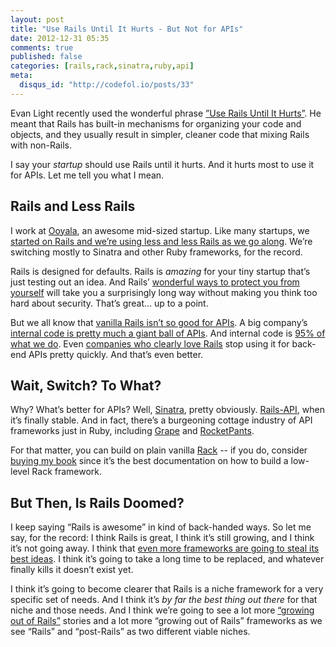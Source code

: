 ```yaml
---
layout: post
title: "Use Rails Until It Hurts - But Not for APIs"
date: 2012-12-31 05:35
comments: true
published: false
categories: [rails,rack,sinatra,ruby,api]
meta:
  disqus_id: "http://codefol.io/posts/33"
---
```

Evan Light recently used the wonderful phrase <a href="http://evan.tiggerpalace.com/articles/2012/11/21/use-rails-until-it-hurts/">”Use Rails Until It Hurts”</a>.  He meant that Rails has built-in mechanisms for organizing your code and objects, and they usually result in simpler, cleaner code that mixing Rails with non-Rails.

I say your <i>startup</i> should use Rails until it hurts.  And it hurts most to use it for APIs.  Let me tell you what I mean.

## Rails and Less Rails

I work at <a href="http://ooyala.com">Ooyala</a>, an awesome mid-sized startup.  Like many startups, we <a href="http://engineering.twitter.com/2011/04/twitter-search-is-now-3x-faster_1656.html">started on Rails and we’re using less and less Rails as we go along</a>.  We’re switching mostly to Sinatra and other Ruby frameworks, for the record.

Rails is designed for defaults.  Rails is <i>amazing</i> for your tiny startup that’s just testing out an idea.  And Rails’ <a href="http://guides.rubyonrails.org/security.html">wonderful ways to protect you from yourself</a> will take you a surprisingly long way without making you think too hard about security.  That’s great... up to a point.

But we all know that <a href="34-Rails-Is-the-Wrong-Tool-for-Your-REST-API">vanilla Rails isn’t so good for APIs</a>.  A big company’s <a href="http://en.wikipedia.org/wiki/Service-oriented_architecture">internal code is pretty much a giant ball of APIs</a>.  And internal code is <a href="http://research.google.com/pubs/papers.html">95% of what we do</a>.  Even <a href="http://twitter.com">companies who clearly love Rails</a> stop using it for back-end APIs pretty quickly.  And that’s even better.

## Wait, Switch?  To What?

Why?  What’s better for APIs?  Well, <a href="http://www.slideshare.net/oisin/simple-rest-services-with-sinatra">Sinatra</a>, pretty obviously.  <a href="https://github.com/spastorino/rails-api">Rails-API</a>, when it’s finally stable.  And in fact, there’s a burgeoning cottage industry of API frameworks just in Ruby, including <a href="https://github.com/intridea/grape">Grape</a> and <a href="https://github.com/filtersquad/rocket_pants">RocketPants</a>.

For that matter, you can build on plain vanilla <a href="http://rack.github.com/">Rack</a> -- if you do, consider <a href="http://rebuilding-rails.com">buying my book</a> since it’s the best documentation on how to build a low-level Rack framework.

## But Then, Is Rails Doomed?

I keep saying “Rails is awesome” in kind of back-handed ways.  So let me say, for the record:  I think Rails is great, I think it’s still growing, and I think it’s not going away.  I think that <a href="http://ruby.dzone.com/articles/rails-vs-grails">even more frameworks are going to steal its best ideas</a>.  I think it’s going to take a long time to be replaced, and whatever finally kills it doesn’t exist yet.

I think it’s going to become clearer that Rails is a niche framework for a very specific set of needs.  And I think it’s <i>by far the best thing out there</i> for that niche and those needs.  And I think we’re going to see a lot more <a href="http://engineering.twitter.com/2011/04/twitter-search-is-now-3x-faster_1656.html">“growing out of Rails”</a> stories and a lot more “growing out of Rails” frameworks as we see “Rails” and “post-Rails” as two different viable niches.

